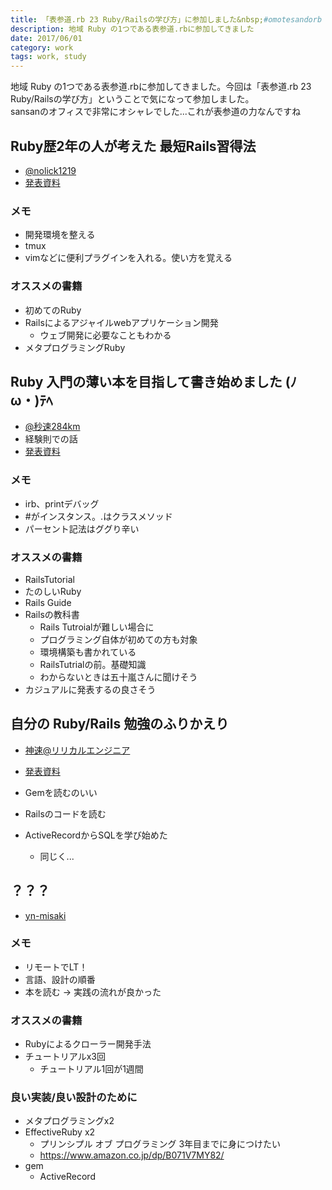 ```yaml
---
title: 「表参道.rb 23 Ruby/Railsの学び方」に参加しました&nbsp;#omotesandorb
description: 地域 Ruby の1つである表参道.rbに参加してきました
date: 2017/06/01
category: work
tags: work, study
---
```


地域 Ruby の1つである表参道.rbに参加してきました。今回は「表参道.rb 23 Ruby/Railsの学び方」ということで気になって参加しました。  
sansanのオフィスで非常にオシャレでした...これが表参道の力なんですね

## Ruby歴2年の人が考えた 最短Rails習得法

- [@nolick1219](https://twitter.com/nolick1219)
- [発表資料](https://speakerdeck.com/nolick1219/rubyli-2nian-falseren-gakao-eta-zui-duan-railsxi-de-fa)

### メモ

- 開発環境を整える
- tmux
- vimなどに便利プラグインを入れる。使い方を覚える

### オススメの書籍

- 初めてのRuby
- Railsによるアジャイルwebアプリケーション開発
  - ウェブ開発に必要なこともわかる
- メタプログラミングRuby

## Ruby 入門の薄い本を目指して書き始めました (ﾉω・)ﾃﾍ

- [@秒速284km](https://twitter.com/284km)
- 経験則での話
- [発表資料](https://284km.github.io/slides/20170601_omotesandorb/slides/#/)

### メモ

- irb、printデバッグ
- #がインスタンス。.はクラスメソッド
- パーセント記法はググり辛い

### オススメの書籍

- RailsTutorial
- たのしいRuby
- Rails Guide
- Railsの教科書
  - Rails Tutroialが難しい場合に
  - プログラミング自体が初めての方も対象
  - 環境構築も書かれている
  - RailsTutrialの前。基礎知識
  - わからないときは五十嵐さんに聞けそう
- カジュアルに発表するの良さそう

## 自分の Ruby/Rails 勉強のふりかえり

- [神速@リリカルエンジニア](https://twitter.com/sinsoku_listy)
- [発表資料](http://qiita.com/sinsoku/items/d2f4f6b0acc46094a90b)

- Gemを読むのいい
- Railsのコードを読む
- ActiveRecordからSQLを学び始めた
  - 同じく...


## ？？？

- [yn-misaki](http://qiita.com/yn-misaki/)

### メモ

- リモートでLT！
- 言語、設計の順番
- 本を読む -> 実践の流れが良かった

### オススメの書籍

- Rubyによるクローラー開発手法
- チュートリアルx3回
  - チュートリアル1回が1週間

### 良い実装/良い設計のために

- メタプログラミングx2
- EffectiveRuby x2
  - プリンシプル オブ プログラミング 3年目までに身につけたい
  - https://www.amazon.co.jp/dp/B071V7MY82/
- gem
  - ActiveRecord
